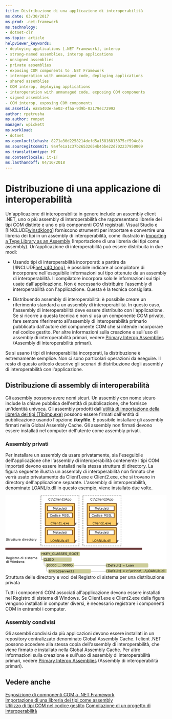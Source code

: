 ```yaml
---
title: Distribuzione di una applicazione di interoperabilità
ms.date: 03/30/2017
ms.prod: .net-framework
ms.technology:
- dotnet-clr
ms.topic: article
helpviewer_keywords:
- deploying applications [.NET Framework], interop
- strong-named assemblies, interop applications
- unsigned assemblies
- private assemblies
- exposing COM components to .NET Framework
- interoperation with unmanaged code, deploying applications
- shared assemblies
- COM interop, deploying applications
- interoperation with unmanaged code, exposing COM components
- signed assemblies
- COM interop, exposing COM components
ms.assetid: ea8a403e-ae03-4faa-9d9b-02179ec72992
author: rpetrusha
ms.author: ronpet
manager: wpickett
ms.workload:
- dotnet
ms.openlocfilehash: 8271a30d2258214defd5a15816813875cf594c8b
ms.sourcegitcommit: 9a4fe1a1c37b26532654b4bbe22d702237950009
ms.translationtype: MT
ms.contentlocale: it-IT
ms.lasthandoff: 04/16/2018
---
```

# <a name="deploying-an-interop-application"></a>Distribuzione di una applicazione di interoperabilità
Un'applicazione di interoperabilità in genere include un assembly client .NET, uno o più assembly di interoperabilità che rappresentano librerie dei tipi COM distinte e uno o più componenti COM registrati. Visual Studio e [!INCLUDE[winsdklong](../../../includes/winsdklong-md.md)] forniscono strumenti per importare e convertire una libreria dei tipi in un assembly di interoperabilità, come illustrato in [Importing a Type Library as an Assembly](importing-a-type-library-as-an-assembly.md) (Importazione di una libreria dei tipi come assembly). Un'applicazione di interoperabilità può essere distribuita in due modi:  
  
-   Usando tipi di interoperabilità incorporati: a partire da [!INCLUDE[net_v40_long](../../../includes/net-v40-long-md.md)], è possibile indicare al compilatore di incorporare nell'eseguibile informazioni sul tipo ottenute da un assembly di interoperabilità. Il compilatore incorpora solo le informazioni sui tipi usate dall'applicazione. Non è necessario distribuire l'assembly di interoperabilità con l'applicazione. Questa è la tecnica consigliata.  
  
-   Distribuendo assembly di interoperabilità: è possibile creare un riferimento standard a un assembly di interoperabilità. In questo caso, l'assembly di interoperabilità deve essere distribuito con l'applicazione. Se si ricorre a questa tecnica e non si usa un componente COM privato, fare sempre riferimento all'assembly di interoperabilità primario pubblicato dall'autore del componente COM che si intende incorporare nel codice gestito. Per altre informazioni sulla creazione e sull'uso di assembly di interoperabilità primari, vedere [Primary Interop Assemblies](https://msdn.microsoft.com/library/b977a8be-59a0-40a0-a806-b11ffba5c080(v=vs.100)) (Assembly di interoperabilità primari).  
  
 Se si usano i tipi di interoperabilità incorporati, la distribuzione è estremamente semplice. Non ci sono particolari operazioni da eseguire. Il resto di questo articolo descrive gli scenari di distribuzione degli assembly di interoperabilità con l'applicazione.  
  
## <a name="deploying-interop-assemblies"></a>Distribuzione di assembly di interoperabilità  
 Gli assembly possono avere nomi sicuri. Un assembly con nome sicuro include la chiave pubblica dell'entità di pubblicazione, che fornisce un'identità univoca. Gli assembly prodotti dall'[utilità di importazione della libreria dei tipi (Tlbimp.exe)](../tools/tlbimp-exe-type-library-importer.md) possono essere firmati dall'entità di pubblicazione usando l'opzione **/keyfile**. È possibile installare gli assembly firmati nella Global Assembly Cache. Gli assembly non firmati devono essere installati nel computer dell'utente come assembly privati.  
  
### <a name="private-assemblies"></a>Assembly privati  
 Per installare un assembly da usare privatamente, sia l'eseguibile dell'applicazione che l'assembly di interoperabilità contenente i tipi COM importati devono essere installati nella stessa struttura di directory. La figura seguente illustra un assembly di interoperabilità non firmato che verrà usato privatamente da Client1.exe e Client2.exe, che si trovano in directory dell'applicazione separate. L'assembly di interoperabilità, denominato LOANLib.dll in questo esempio, viene installato due volte.  
  
 ![Struttura delle directory e Registro di sistema di Windows](media/comdeployprivate.gif "comdeployprivate")  
Struttura delle directory e voci del Registro di sistema per una distribuzione privata  
  
 Tutti i componenti COM associati all'applicazione devono essere installati nel Registro di sistema di Windows. Se Client1.exe e Client2.exe della figura vengono installati in computer diversi, è necessario registrare i componenti COM in entrambi i computer.  
  
### <a name="shared-assemblies"></a>Assembly condivisi  
 Gli assembli condivisi da più applicazioni devono essere installati in un repository centralizzato denominato Global Assembly Cache. I client .NET possono accedere alla stessa copia dell'assembly di interoperabilità, che viene firmato e installato nella Global Assembly Cache. Per altre informazioni sulla creazione e sull'uso di assembly di interoperabilità primari, vedere [Primary Interop Assemblies](https://msdn.microsoft.com/library/b977a8be-59a0-40a0-a806-b11ffba5c080(v=vs.100)) (Assembly di interoperabilità primari).  
  
## <a name="see-also"></a>Vedere anche  
 [Esposizione di componenti COM a .NET Framework](exposing-com-components.md)  
 [Importazione di una libreria dei tipi come assembly](importing-a-type-library-as-an-assembly.md)  
 [Utilizzo di tipi COM nel codice gestito](https://msdn.microsoft.com/library/1a95a8ca-c8b8-4464-90b0-5ee1a1135b66(v=vs.100))  
 [Compilazione di un progetto di interoperabilità](compiling-an-interop-project.md)
